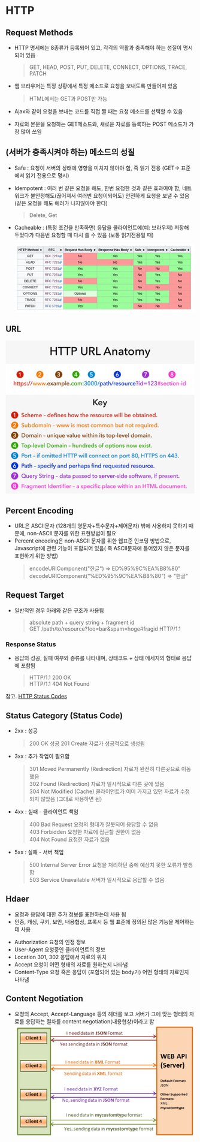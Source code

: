 # HTTP
## Request Methods
* HTTP 명세에는 8종류가 등록되어 있고, 각각의 역활과 충족해야 하는 성질이 명시되어 있음 
  > GET, HEAD, POST, PUT, DELETE, CONNECT, OPTIONS, TRACE, PATCH  

* 웹 브라우저는 특정 상황에서 특정 메소드로 요청을 보내도록 만들어져 있음  
  > HTML에서는 GET과 POST만 가능

* Ajax와 같이 요청을 보내는 코드를 직접 짤 때는 요청 메소드를 선택할 수 있음  

* 자료의 본문을 요청하는 GET메소드와, 새로운 자료를 등록하는 POST 메소드가 가장 많이 쓰임  

## (서버가 충족시켜야 하는) 메소드의 성질  
* Safe : 요청이 서버의 상태에 영향을 미치지 않아야 함, 즉 읽기 전용 (GET-> 표준에서 읽기 전용으로 명시)  

* Idempotent : 여러 번 같은 요청을 해도, 한번 요청한 것과 같은 효과여야 함, 네트워크가 불안정해도(끊어져서 여러번 요청이되어도) 안전하게 요청을 보낼 수 있음 (같은 요청을 해도 에러가 나지않아야 한다)
  > Delete, Get  

* Cacheable : (특정 조건을 만족하면) 응답을 클라이언트에(예: 브라우저) 저장해 두었다가 다음번 요청할 때 다시 쓸 수 있음 (보통 읽기전용일 때)  

  ![메소드 성질](images/HEDlwPSl.png)   

## URL  
  ![URL](images/url-anatomy-55598c24.png)  

## Percent Encoding  
* URL은 ASCII문자 (128개의 영문자+특수문자+제어문자) 밖에 사용하지 못하기 때문에, non-ASCII 문자를 위한 표현방법이 필요  
* Percent encoding은 non-ASCII 문자를 위한 웹표준 인코딩 방법으로, Javascript에 관련 기능이 포함되어 있음( 죽 ASCII문자에 들어있지 않은 문자를 표현하기 위한 방법)  
  > encodeURIComponent("한글") => ED%95%9C%EA%B8%80"
  > decodeURIComponent("%ED%95%9C%EA%B8%80") => "한글"  

## Request Target  
* 일반적인 경우 아래와 같은 구조가 사용됨  
  > absolute path + query string + fragment id  
  > GET /path/to/resource?foo=bar&spam=hoge#fragid HTTP/1.1  

### Response Status  
* 응답의 성공, 실패 여부와 종류를 나타내며, 상태코드 + 상태 메세지의 형태로 응답에 포함됨  
  > HTTP/1.1 200 OK  
  > HTTP/1.1 404 Not Found   

참고. [HTTP Status Codes](https://httpstatuses.com/)  

## Status Category (Status Code)   
* 2xx : 성공 
  > 200 OK 성공 
  > 201 Create 자료가 성공적으로 생성됨  

* 3xx : 추가 작업이 필요함  
  > 301 Moved Permanently (Redirection) 자료가 완전히 다른곳으로 이동했음  
  > 302 Found (Redirection)  자료가 일시적으로 다른 곳에 있음  
  > 304 Not Modified (Cache) 클라이언트가 이미 가지고 있던 자료가 수정되지 않았음 (그대로 사용하면 됨)  

* 4xx : 실패 - 클라이언트 책임  
  > 400 Bad Request 요청의 형태가 잘못되어 응답할 수 없음  
  > 403 Forbidden 요청한 자료에 접근할 권한이 없음  
  > 404 Not Found 요청한 자료가 없음  

* 5xx : 실패 - 서버 책임  
  > 500 Internal Server Error  요청을 처리하던 중에 예상치 못한 오류가 발생함  
  > 503 Service Unavailable  서버가 일시적으로 응답할 수 없음  

## Hdaer  
* 요청과 응답에 대한 추가 정보를 표현하는데 사용 됨  
* 인증, 캐싱, 쿠키, 보안, 내용협상, 프록시 등 웹 표준에 정의된 많은 기능을 제어하는데 사용  

- Authorization 요청의 인정 정보  
- User-Agent 요청중인 클라이언트의 정보  
- Location  301, 302 응답에서 자료의 위치 
- Accept 요청이 어떤 형태의 자료를 원하는지 나타냄  
- Content-Type 요청 혹은 응답이 (포함되어 있는 body가) 어떤 형태의 자료인지 나타냄  

## Content Negotiation  
* 요청의 Accept, Accept-Language 등의 헤더를 보고 서버가 그에 맞는 형태의 자료를 응답하는 절차를 content negotiation(내용협상)이라고 함  
![content negotiation](images/Fig01-ContentNegotiation.png)  











  






